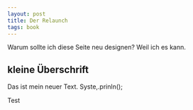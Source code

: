 ```yaml
---
layout: post
title: Der Relaunch
tags: book
---
```


Warum sollte ich diese Seite neu designen?
Weil ich es kann.

## kleine Überschrift
Das ist mein neuer Text.
    Syste,.prinln();


Test